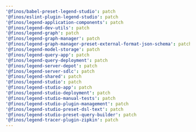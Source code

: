 ```yaml
---
'@finos/babel-preset-legend-studio': patch
'@finos/eslint-plugin-legend-studio': patch
'@finos/legend-application-components': patch
'@finos/legend-dev-utils': patch
'@finos/legend-graph': patch
'@finos/legend-graph-manager': patch
'@finos/legend-graph-manager-preset-external-format-json-schema': patch
'@finos/legend-model-storage': patch
'@finos/legend-query-app': patch
'@finos/legend-query-deployment': patch
'@finos/legend-server-depot': patch
'@finos/legend-server-sdlc': patch
'@finos/legend-shared': patch
'@finos/legend-studio': patch
'@finos/legend-studio-app': patch
'@finos/legend-studio-deployment': patch
'@finos/legend-studio-manual-tests': patch
'@finos/legend-studio-plugin-management': patch
'@finos/legend-studio-preset-dsl-text': patch
'@finos/legend-studio-preset-query-builder': patch
'@finos/legend-tracer-plugin-zipkin': patch
---
```

